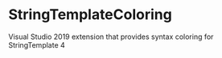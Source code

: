 # StringTemplateColoring
Visual Studio 2019 extension that provides syntax coloring for StringTemplate 4
